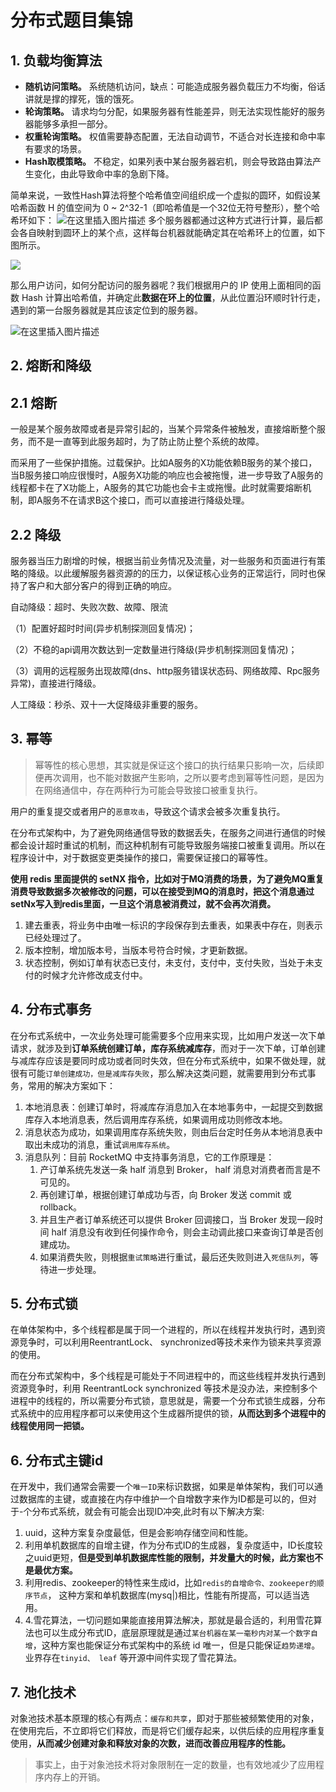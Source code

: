 # 

# 分布式题目集锦

## 1. 负载均衡算法

- **随机访问策略。** 系统随机访问，缺点：可能造成服务器负载压力不均衡，俗话讲就是撑的撑死，饿的饿死。
- **轮询策略。** 请求均匀分配，如果服务器有性能差异，则无法实现性能好的服务器能够多承担一部分。
- **权重轮询策略。** 权值需要静态配置，无法自动调节，不适合对长连接和命中率有要求的场景。
- **Hash取模策略。** 不稳定，如果列表中某台服务器宕机，则会导致路由算法产生变化，由此导致命中率的急剧下降。


简单来说，一致性Hash算法将整个哈希值空间组织成一个虚拟的圆环，如假设某哈希函数 H 的值空间为 0 ~ 2^32-1（即哈希值是一个32位无符号整形），整个哈希环如下：
![在这里插入图片描述](https://img-blog.csdnimg.cn/af8cec425b2943e896f1f913071f3e32.png?x-oss-process=image/watermark,type_d3F5LXplbmhlaQ,shadow_50,text_Q1NETiBA5bCP55Sf5Yeh5LiA,size_20,color_FFFFFF,t_70,g_se,x_16)
多个服务器都通过这种方式进行计算，最后都会各自映射到圆环上的某个点，这样每台机器就能确定其在哈希环上的位置，如下图所示。


![   ](https://img-blog.csdnimg.cn/f0738b54150445bd962072a39f8be144.png?x-oss-process=image/watermark,type_d3F5LXplbmhlaQ,shadow_50,text_Q1NETiBA5bCP55Sf5Yeh5LiA,size_20,color_FFFFFF,t_70,g_se,x_16)


那么用户访问，如何分配访问的服务器呢？我们根据用户的 IP 使用上面相同的函数 Hash 计算出哈希值，并确定此**数据在环上的位置**，从此位置沿环顺时针行走，遇到的第一台服务器就是其应该定位到的服务器。

![在这里插入图片描述](https://img-blog.csdnimg.cn/768d96b4323f48a1ba02d54b56470f21.png?x-oss-process=image/watermark,type_d3F5LXplbmhlaQ,shadow_50,text_Q1NETiBA5bCP55Sf5Yeh5LiA,size_20,color_FFFFFF,t_70,g_se,x_16)



## 2. 熔断和降级
##  2.1 熔断
一般是某个服务故障或者是异常引起的，当某个异常条件被触发，直接熔断整个服务，而不是一直等到此服务超时，为了防止防止整个系统的故障。

而采用了一些保护措施。过载保护。比如A服务的X功能依赖B服务的某个接口，当B服务接口响应很慢时，A服务X功能的响应也会被拖慢，进一步导致了A服务的线程都卡在了X功能上，A服务的其它功能也会卡主或拖慢。此时就需要熔断机制，即A服务不在请求B这个接口，而可以直接进行降级处理。


##  2.2 降级
服务器当压力剧增的时候，根据当前业务情况及流量，对一些服务和页面进行有策略的降级。以此缓解服务器资源的的压力，以保证核心业务的正常运行，同时也保持了客户和大部分客户的得到正确的响应。

自动降级：超时、失败次数、故障、限流

（1）配置好超时时间(异步机制探测回复情况)；

（2）不稳的api调用次数达到一定数量进行降级(异步机制探测回复情况)；

（3）调用的远程服务出现故障(dns、http服务错误状态码、网络故障、Rpc服务异常)，直接进行降级。

人工降级：秒杀、双十一大促降级非重要的服务。


## 3. 幂等

> 幂等性的核心思想，其实就是保证这个接口的执行结果只影响一次，后续即便再次调用，也不能对数据产生影响，之所以要考虑到幂等性问题，是因为在网络通信中，存在两种行为可能会导致接口被重复执行。

用户的重复提交或者用户的`恶意攻击`，导致这个请求会被多次重复执行。

在分布式架构中，为了避免网络通信导致的数据丢失，在服务之间进行通信的时候都会设计超时重试的机制，而这种机制有可能导致服务端接口被重复调用。所以在程序设计中，对于数据变更类操作的接口，需要保证接口的幂等性。

**使用 redis 里面提供的 setNX 指令，比如对于MQ消费的场景，为了避免MQ重复消费导致数据多次被修改的问题，可以在接受到MQ的消息时，把这个消息通过setNx写入到redis里面，一旦这个消息被消费过，就不会再次消费。**

1. 建去重表，将业务中由唯一标识的字段保存到去重表，如果表中存在，则表示已经处理过了。
2. 版本控制，增加版本号，当版本号符合时候，才更新数据。
3. 状态控制，例如订单有状态已支付，未支付，支付中，支付失败，当处于未支付的时候才允许修改成支付中。

## 4. 分布式事务
在分布式系统中，一次业务处理可能需要多个应用来实现，比如用户发送一次下单请求，就涉及到**订单系统创建订单，库存系统减库存**，而对于一次下单，订单创建与减库存应该是要同时成功或者同时失效，但在分布式系统中，如果不做处理，就很有可能`订单创建成功，但是减库存失败`，那么解决这类问题，就需要用到分布式事务，常用的解决方案如下：

1. 本地消息表：创建订单时，将减库存消息加入在本地事务中，一起提交到数据库存入本地消息表，然后调用库存系统，如果调用成功则修改本地。
2. 消息状态为成功，如果调用库存系统失败，则由后台定时任务从本地消息表中取出未成功的消息，重试`调用库存系统`。
3. 消息队列：目前 RocketMQ 中支持事务消息，它的工作原理是：
    1. 产订单系统先发送一条 half 消息到 Broker， half 消息对消费者而言是不可见的。
    2. 再创建订单，根据创建订单成功与否，向 Broker 发送 commit 或 rollback。
    3. 并且生产者订单系统还可以提供 Broker 回调接口，当 Broker 发现一段时间 half 消息没有收到任何操作命令，则会主动调此接口来查询订单是否创建成功。
    4. 如果消费失败，则根据`重试策略`进行重试，最后还失败则进入`死信队列`，等待进一步处理。

## 5. 分布式锁
在单体架构中，多个线程都是属于同一个进程的，所以在线程并发执行时，遇到资源竞争时，可以利用ReentrantLock、 synchronized等技术来作为锁来共享资源的使用。

而在分布式架构中，多个线程是可能处于不同进程中的，而这些线程并发执行遇到资源竞争时，利用 ReentrantLock synchronized 等技术是没办法，来控制多个进程中的线程的，所以需要分布式锁，意思就是，需要一个分布式锁生成器，分布式系统中的应用程序都可以来使用这个生成器所提供的锁，**从而达到多个进程中的线程使用同一把锁。**

## 6. 分布式主键id
在开发中，我们通常会需要一个`唯一ID`来标识数据，如果是单体架构，我们可以通过数据库的主键，或直接在内存中维护一个自增数字来作为ID都是可以的，但对于-个分布式系统，就会有可能会出现ID冲突,此时有以下解决方案:
1. uuid，这种方案复杂度最低，但是会影响存储空间和性能。
2. 利用单机数据库的自增主键，作为分布式ID的生成器，复杂度适中，ID长度较之uuid更短，**但是受到单机数据库性能的限制，并发量大的时候，此方案也不是最优方案。**
3. 利用redis、zookeeper的特性来生成id，比如`redis的自增命令、zookeeper的顺序节点`， 这种方案和单机数据库(mysq|)相比，性能有所提高，可以适当选用。
4. 4.雪花算法，一切问题如果能直接用算法解决，那就是最合适的，利用雪花算法也可以生成分布式ID，底层原理就是通过`某台机器在某一毫秒内对某一个数字自增`，这种方案也能保证分布式架构中的系统 id 唯一，但是只能保证`趋势递增`。业界存在`tinyid、 leaf` 等开源中间件实现了雪花算法。


## 7. 池化技术
对象池技术基本原理的核心有两点：`缓存和共享`，即对于那些被频繁使用的对象，在使用完后，不立即将它们释放，而是将它们缓存起来，以供后续的应用程序重复使用，**从而减少创建对象和释放对象的次数，进而改善应用程序的性能。**

> 事实上，由于对象池技术将对象限制在一定的数量，也有效地减少了应用程序内存上的开销。
